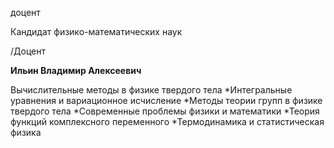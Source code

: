 доцент

Кандидат физико-математических наук

/Доцент

**Ильин Владимир Алексеевич**

Вычислительные методы в физике твердого тела
	*Интегральные уравнения и вариационное исчисление
	*Методы теории групп в физике твердого тела
	*Современные проблемы физики и математики
	*Теория функций комплексного переменного
	*Термодинамика и статистическая физика